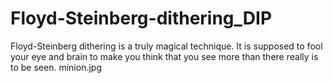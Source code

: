 # Floyd-Steinberg-dithering_DIP

Floyd-Steinberg dithering is a truly magical technique. It is supposed to fool your eye and brain to make you think that you see more than there really is to be seen.
minion.jpg
